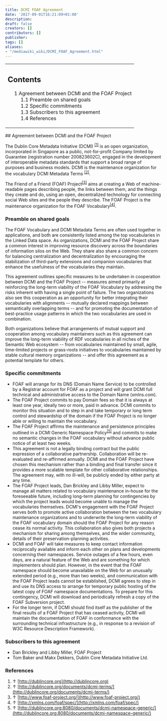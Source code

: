 ```yaml
---
title: DCMI FOAF Agreement
date: '2017-09-01T16:21:09+01:00'
description: 
draft: false
creators: []
contributors: []
publisher: 
tags: []
aliases:
- "/mediawiki_wiki/DCMI_FOAF_Agreement.html"
---
```


<table id="toc" class="toc">
  <tr>
    <td>
      <div id="toctitle">
        <h2>Contents</h2>
      </div>
      <ul>
        <li class="toclevel-1 tocsection-1">
          <a href="#Agreement_between_DCMI_and_the_FOAF_Project"><span class="tocnumber">1</span> <span class="toctext">Agreement between DCMI and the FOAF Project</span></a>
          <ul>
            <li class="toclevel-2 tocsection-2"><a href="#Preamble_on_shared_goals"><span class="tocnumber">1.1</span> <span class="toctext">Preamble on shared goals</span></a></li>
            <li class="toclevel-2 tocsection-3"><a href="#Specific_commitments"><span class="tocnumber">1.2</span> <span class="toctext">Specific commitments</span></a></li>
            <li class="toclevel-2 tocsection-4"><a href="#Subscribers_to_this_agreement"><span class="tocnumber">1.3</span> <span class="toctext">Subscribers to this agreement</span></a></li>
            <li class="toclevel-2 tocsection-5"><a href="#References"><span class="tocnumber">1.4</span> <span class="toctext">References</span></a></li>
          </ul>
        </li>
      </ul>
    </td>
  </tr>
</table>
<script>if (window.showTocToggle) { var tocShowText = "show"; var tocHideText = "hide"; showTocToggle(); } </script>
## Agreement between DCMI and the FOAF Project 

The Dublin Core Metadata Initiative (DCMI) <sup id="cite_ref-0" class="reference"><a href="#cite_note-0">[1]</a></sup> is an open organization, incorporated in Singapore as a public, not-for-profit Company limited by Guarantee (registration number 200823602C), engaged in the development of interoperable metadata standards that support a broad range of purposes and business models. DCMI is the maintenance organization for the vocabulary DCMI Metadata Terms <sup id="cite_ref-1" class="reference"><a href="#cite_note-1">[2]</a></sup>.

The Friend of a Friend (FOAF) Project<sup id="cite_ref-2" class="reference"><a href="#cite_note-2">[3]</a></sup> aims at creating a Web of machine-readable pages describing people, the links between them, and the things they create and do, using an open, decentralized technology for connecting social Web sites and the people they describe. The FOAF Project is the maintenance organization for the FOAF Vocabulary<sup id="cite_ref-3" class="reference"><a href="#cite_note-3">[4]</a></sup>.

### Preamble on shared goals 

The FOAF Vocabulary and DCMI Metadata Terms are often used together in applications, and both are consistently listed among the top vocabularies in the Linked Data space. As organizations, DCMI and the FOAF Project share a common interest in improving resource discovery across the boundaries of information silos on the Web. They share also share a common concern for balancing centralization and decentralization by encouraging the stabilization of third-party extensions and companion vocabularies that enhance the usefulness of the vocabularies they maintain.

This agreement outlines specific measures to be undertaken in cooperation between DCMI and the FOAF Project -- measures aimed primarily at reinforcing the long-term viability of the FOAF Vocabulary by addressing the risks inherent with having a single point of failure. The two organizations also see this cooperation as an opportunity for better integrating their vocabularies with alignments -- mutually declared mappings between semantically overlapping terms -- and for promoting the documentation of best-practice usage patterns in which the two vocabularies are used in combination.

Both organizations believe that arrangements of mutual support and cooperation among vocabulary maintainers such as this agreement can improve the long-term viability of RDF vocabularies in all niches of the Semantic Web ecosystem -- from vocabularies maintained by small, agile, time-limited projects or grass-roots initiatives to vocabularies maintained by stable cultural memory organizations -- and offer this agreement as a potential template for others.

### Specific commitments 

- FOAF will arrange for its DNS (Domain Name Service) to be controlled by a Registrar account for FOAF as a project and will grant DCMI full technical and administrative access to the Domain Name (xmlns.com).
- The FOAF Project commits to pay Domain fees so that it is always at least one year, ideally two or more, paid in advance. DCMI commits to monitor this situation and to step in and take temporary or long term control and stewardship of the domain if the FOAF Project is no longer able or willing to maintain the vocabulary.
- The FOAF Project affirms the maintenance and persistence principles outlined in a DCMI Generic Namespace Policy<sup id="cite_ref-4" class="reference"><a href="#cite_note-4">[5]</a></sup> and commits to make no semantic changes in the FOAF vocabulary without advance public notice of at least two weeks.
- This agreement is not a legally binding contract but the public expression of a collaborative partnership. Collaboration will be re-evaluated and re-affirmed annually. DCMI and the FOAF Project have chosen this mechanism rather than a binding and final transfer since it provides a more scalable template for other collaborative relationships. The agreement may, with no ill-will, be publicly ended by either party at any time.
- The FOAF Project leads, Dan Brickley and Libby Miller, expect to manage all matters related to vocabulary maintenance in-house for the foreseeable future, including long-term planning for contingencies by which the project leads would become unable to manage the vocabularies themselves. DCMI's engagement with the FOAF Project serves both to promote active collaboration between the two vocabulary maintenance organizations and to underwrite the long-term viability of the FOAF vocabulary domain should the FOAF Project for any reason cease its normal activity. This collaboration also gives both projects a mechanism for sharing among themselves, and the wider community, details of their preservation-planning activities.
- DCMI and FOAF will take measures to keep contact information reciprocally available and inform each other on plans and developments concerning their namespaces. Service outages of a few hours, even days, are a natural feature of the Web and are something for which implementers should plan. However, in the event that the FOAF namespace should become unavailable on the Web for an unusually extended period (e.g., more than two weeks), and communication with the FOAF Project leads cannot be established, DCMI agrees to step in and use its DNS access to arrange for temporary public hosting of the latest copy of FOAF namespace documentations. To prepare for this contingency, DCMI will download and periodically refresh a copy of the FOAF Subversion project.
- For the longer term, if DCMI should find itself as the publisher of the final results of a FOAF Project that has ceased activity, DCMI will maintain the documentation of FOAF in conformance with the surrounding technical infrastructure (e.g., in response to a revision of W3C Resource Description Framework).

### Subscribers to this agreement 

- Dan Brickley and Libby Miller, FOAF Project
- Tom Baker and Makx Dekkers, Dublin Core Metadata Initiative Ltd.

### References 

1. ↑ [http://dublincore.org](http://dublincore.org)
2. ↑ [http://dublincore.org/documents/dcmi-terms/](http://dublincore.org/documents/dcmi-terms/)
3. ↑ [http://www.foaf-project.org/](http://www.foaf-project.org/)
4. ↑ [http://xmlns.com/foaf/spec/](http://xmlns.com/foaf/spec/)
5. ↑ [http://dublincore.org:8080/documents/dcmi-namespace-generic/](http://dublincore.org:8080/documents/dcmi-namespace-generic/)
<!-- 
NewPP limit report
Preprocessor node count: 112/1000000
Post-expand include size: 0/2097152 bytes
Template argument size: 0/2097152 bytes
Expensive parser function count: 0/100
-->
